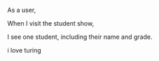 As a user,

When I visit the student show,

I see one student, including their name and grade.



i love turing